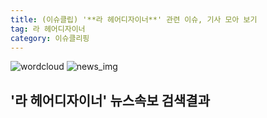 ```yaml
---
title: (이슈클립) '**라 헤어디자이너**' 관련 이슈, 기사 모아 보기
tag: 라 헤어디자이너
category: 이슈클리핑
---
```

![wordcloud](https://s3.ap-northeast-2.amazonaws.com/lyrics101-wordcloud/2018-09-14-1536924516.png)
![news_img](https://user-images.githubusercontent.com/42597476/44507050-1206f400-a6e4-11e8-8d98-7ffbfebb353f.png)
## **'**라 헤어디자이너**'** 뉴스속보 검색결과

